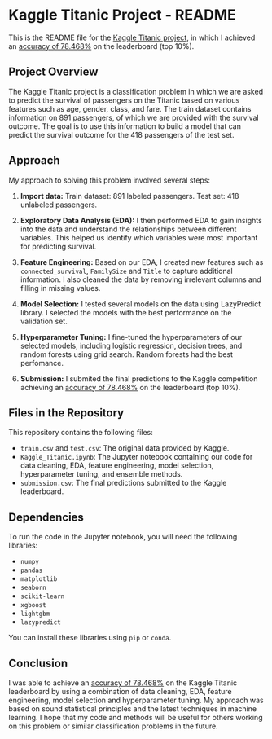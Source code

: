 # Kaggle Titanic Project - README

This is the README file for the [Kaggle Titanic project](https://www.kaggle.com/c/titanic), in which I achieved an [accuracy of 78.468%](https://www.kaggle.com/code/lucasbensaid/titanic-example-top-10) on the leaderboard (top 10%).

## Project Overview

The Kaggle Titanic project is a classification problem in which we are asked to predict the survival of passengers on the Titanic based on various features such as age, gender, class, and fare. The train dataset contains information on 891 passengers, of which we are provided with the survival outcome. The goal is to use this information to build a model that can predict the survival outcome for the 418 passengers of the test set. 

## Approach

My approach to solving this problem involved several steps:


1. **Import data:** Train dataset: 891 labeled passengers. Test set: 418 unlabeled passengers. 

2. **Exploratory Data Analysis (EDA):** I then performed EDA to gain insights into the data and understand the relationships between different variables. This helped us identify which variables were most important for predicting survival.

3. **Feature Engineering:** Based on our EDA, I created new features such as `connected_survival`, `FamilySize` and `Title` to capture additional information. I also cleaned the data by removing irrelevant columns and filling in missing values. 

4. **Model Selection:** I tested several models on the data using LazyPredict library. I selected the models with the best performance on the validation set.

5. **Hyperparameter Tuning:** I fine-tuned the hyperparameters of our selected models, including logistic regression, decision trees, and random forests using grid search. Random forests had the best perfomance.

6. **Submission:** I submited the final predictions to the Kaggle competition achieving an [accuracy of 78.468%](https://www.kaggle.com/code/lucasbensaid/titanic-example-top-10) on the leaderboard (top 10%).


## Files in the Repository

This repository contains the following files:

- `train.csv` and `test.csv`: The original data provided by Kaggle.
- `Kaggle_Titanic.ipynb`: The Jupyter notebook containing our code for data cleaning, EDA, feature engineering, model selection, hyperparameter tuning, and ensemble methods.
- `submission.csv`: The final predictions submitted to the Kaggle leaderboard.

## Dependencies

To run the code in the Jupyter notebook, you will need the following libraries:

- `numpy`
- `pandas`
- `matplotlib`
- `seaborn`
- `scikit-learn`
- `xgboost`
- `lightgbm`
- `lazypredict`

You can install these libraries using `pip` or `conda`.

## Conclusion

I was able to achieve an [accuracy of 78.468%](https://www.kaggle.com/code/lucasbensaid/titanic-example-top-10) on the Kaggle Titanic leaderboard by using a combination of data cleaning, EDA, feature engineering, model selection and hyperparameter tuning. My approach was based on sound statistical principles and the latest techniques in machine learning. I hope that my code and methods will be useful for others working on this problem or similar classification problems in the future.

